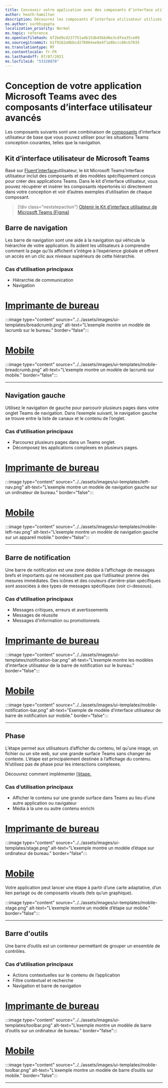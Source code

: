 ```yaml
---
title: Concevoir votre application avec des composants d’interface utilisateur avancés
author: heath-hamilton
description: Découvrez les composants d’interface utilisateur utilisés dans Teams .
ms.author: surbhigupta
localization_priority: Normal
ms.topic: reference
ms.openlocfilehash: 6f2bd9cd237751adb15db45bbd6e3cdfea35ce09
ms.sourcegitcommit: b1f9162a0bbcd276064ae9e4f1e8bccc06cb7035
ms.translationtype: MT
ms.contentlocale: fr-FR
ms.lasthandoff: 07/07/2021
ms.locfileid: "53328078"
---
```

# <a name="designing-your-microsoft-teams-app-with-advanced-ui-components"></a>Conception de votre application Microsoft Teams avec des composants d’interface utilisateur avancés

Les composants suivants sont une combinaison de [composants](~/concepts/design/design-teams-app-basic-ui-components.md) d’interface utilisateur de base que vous pouvez utiliser pour les situations Teams conception courantes, telles que la navigation.

## <a name="microsoft-teams-ui-kit"></a>Kit d’interface utilisateur de Microsoft Teams

Basé sur <a href="https://fluentsite.z22.web.core.windows.net/" target="_blank">Fluent’interface</a>utilisateur, le kit Microsoft Teams’interface utilisateur inclut des composants et des modèles spécifiquement conçus pour créer des applications Teams. Dans le kit d’interface utilisateur, vous pouvez récupérer et insérer les composants répertoriés ici directement dans votre conception et voir d’autres exemples d’utilisation de chaque composant.

> [!div class="nextstepaction"]
> [Obtenir le Kit d’interface utilisateur de Microsoft Teams (Figma)](https://www.figma.com/community/file/916836509871353159)

## <a name="breadcrumb"></a>Barre de navigation

Les barre de navigation sont une aide à la navigation qui véhicule la hiérarchie de votre application. Ils aident les utilisateurs à comprendre comment la page qu’ils affichent s’intègre à l’expérience globale et offrent un accès en un clic aux niveaux supérieurs de cette hiérarchie.

### <a name="top-use-cases"></a>Cas d’utilisation principaux

* Hiérarchie de communication
* Navigation

# <a name="desktop"></a>[Imprimante de bureau](#tab/desktop)

:::image type="content" source="../../assets/images/ui-templates/breadcrumb.png" alt-text="L’exemple montre un modèle de lacrumb sur le bureau." border="false":::

# <a name="mobile"></a>[Mobile](#tab/mobile)

:::image type="content" source="../../assets/images/ui-templates/mobile-breadcrumb.png" alt-text="L’exemple montre un modèle de lacrumb sur mobile." border="false":::

---

## <a name="left-nav"></a>Navigation gauche

Utilisez le navigation de gauche pour parcourir plusieurs pages dans votre onglet Teams de navigation. Dans l’exemple suivant, le navigation gauche se trouve entre la liste de canaux et le contenu de l’onglet.

### <a name="top-use-cases"></a>Cas d’utilisation principaux

* Parcourez plusieurs pages dans un Teams onglet.
* Décomposez les applications complexes en plusieurs pages.

# <a name="desktop"></a>[Imprimante de bureau](#tab/desktop)

:::image type="content" source="../../assets/images/ui-templates/left-nav.png" alt-text="L’exemple montre un modèle de navigation gauche sur un ordinateur de bureau." border="false":::

# <a name="mobile"></a>[Mobile](#tab/mobile)

:::image type="content" source="../../assets/images/ui-templates/mobile-left-nav.png" alt-text="L’exemple montre un modèle de navigation gauche sur un appareil mobile." border="false":::

---

## <a name="notification-bar"></a>Barre de notification

Une barre de notification est une zone dédiée à l’affichage de messages brefs et importants qui ne nécessitent pas que l’utilisateur prenne des mesures immédiates. Des icônes et des couleurs d’arrière-plan spécifiques sont associées à des types de messages spécifiques (voir ci-dessous).

### <a name="top-use-cases"></a>Cas d’utilisation principaux

* Messages critiques, erreurs et avertissements
* Messages de réussite
* Messages d’information ou promotionnels

# <a name="desktop"></a>[Imprimante de bureau](#tab/desktop)

:::image type="content" source="../../assets/images/ui-templates/notification-bar.png" alt-text="L’exemple montre les modèles d’interface utilisateur de la barre de notification sur le bureau." border="false":::

# <a name="mobile"></a>[Mobile](#tab/mobile)

:::image type="content" source="../../assets/images/ui-templates/mobile-notification-bar.png" alt-text="Exemple de modèle d’interface utilisateur de barre de notification sur mobile." border="false":::

---

## <a name="stage"></a>Phase

L’étape permet aux utilisateurs d’afficher du contenu, tel qu’une image, un fichier ou un site web, sur une grande surface Teams sans changer de contexte. L’étape est principalement destinée à l’affichage du contenu. N’utilisez pas de phase pour les interactions complexes.

Découvrez comment implémenter [l’étape.](~/tabs/tabs-link-unfurling.md)

### <a name="top-use-cases"></a>Cas d’utilisation principaux

* Afficher le contenu sur une grande surface dans Teams au lieu d’une autre application ou navigateur
* Média à la une ou autre contenu enrichi

# <a name="desktop"></a>[Imprimante de bureau](#tab/desktop)

:::image type="content" source="../../assets/images/ui-templates/stage.png" alt-text="L’exemple montre un modèle d’étape sur ordinateur de bureau." border="false":::

# <a name="mobile"></a>[Mobile](#tab/mobile)

Votre application peut lancer une étape à partir d’une carte adaptative, d’un lien partagé ou de composants visuels (tels qu’un graphique).

:::image type="content" source="../../assets/images/ui-templates/mobile-stage.png" alt-text="L’exemple montre un modèle d’étape sur mobile." border="false":::

---

## <a name="toolbar"></a>Barre d'outils

Une barre d’outils est un conteneur permettant de grouper un ensemble de contrôles.

### <a name="top-use-cases"></a>Cas d’utilisation principaux

* Actions contextuelles sur le contenu de l’application
* Filtre contextuel et recherche
* Navigation et barre de navigation

# <a name="desktop"></a>[Imprimante de bureau](#tab/desktop)

:::image type="content" source="../../assets/images/ui-templates/toolbar.png" alt-text="L’exemple montre un modèle de barre d’outils sur un ordinateur de bureau." border="false":::

# <a name="mobile"></a>[Mobile](#tab/mobile)

:::image type="content" source="../../assets/images/ui-templates/mobile-toolbar.png" alt-text="L’exemple montre un modèle de barre d’outils sur mobile." border="false":::

---
